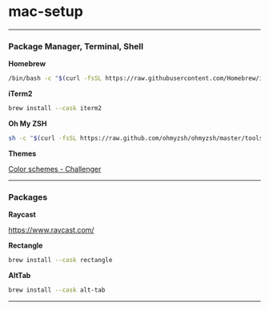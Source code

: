 # mac-setup

---

### Package Manager, Terminal, Shell

**Homebrew**

```sh
/bin/bash -c "$(curl -fsSL https://raw.githubusercontent.com/Homebrew/install/HEAD/install.sh)"
```

**iTerm2**

```sh
brew install --cask iterm2
```

**Oh My ZSH**

```sh
sh -c "$(curl -fsSL https://raw.github.com/ohmyzsh/ohmyzsh/master/tools/install.sh)"
```

**Themes**

[Color schemes - Challenger](https://github.com/mbadolato/iTerm2-Color-Schemes)

---

### Packages

**Raycast**

https://www.raycast.com/

**Rectangle**

```sh
brew install --cask rectangle
```

**AltTab**

```sh
brew install --cask alt-tab
```

---
